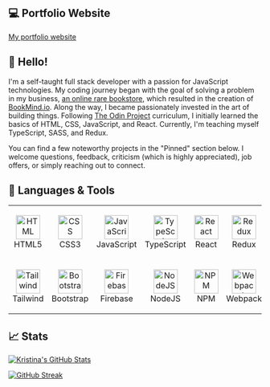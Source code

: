 ## 💻 Portfolio Website

<a href="https://www.kristinasparrow.com">My portfolio website</a>


## 👋 Hello!

I'm a self-taught full stack developer with a passion for JavaScript technologies. My coding journey began with the goal of solving a problem in my business, <a href="https://www.sparrowsbookshop.com" target="_blank">an online rare bookstore</a>, which resulted in the creation of <a href="http://www.bookmind.io">BookMind.io</a>. Along the way, I became passionately invested in the art of building things. Following <a href="https://www.theodinproject.com/" target="_blank">The Odin Project</a> curriculum, I initially learned the basics of HTML, CSS, JavaScript, and React. Currently, I'm teaching myself TypeScript, SASS, and Redux.

You can find a few noteworthy projects in the "Pinned" section below. I welcome questions, feedback, criticism (which is highly appreciated), job offers, or simply reaching out to connect.


## 🔧 Languages & Tools

<table>
  <tr>
    <td align="center" height="108" width="108">
      <img src="https://github.com/get-icon/geticon/blob/master/icons/html-5.svg" title="HTML5" alt="HTML" width="48" height="48"/>
      <br />
      HTML5
    </td>
    <td align="center" height="108" width="108">
      <img src="https://github.com/get-icon/geticon/blob/master/icons/css-3.svg"  title="CSS3" alt="CSS" width="48" height="48"/>
      <br />
      CSS3
    </td>
    <td align="center" height="108" width="108">
      <img src="https://github.com/get-icon/geticon/blob/master/icons/javascript.svg" title="JavaScript" alt="JavaScript" width="48" height="48"/>
      <br />
      JavaScript
    </td>
    <td align="center" height="108" width="108">
      <img src="https://github.com/get-icon/geticon/blob/master/icons/typescript-icon.svg" title="TypeScript" alt="TypeScript" width="48" height="48"/>
      <br />
      TypeScript
    </td>
    <td align="center" height="108" width="108">
      <img src="https://github.com/get-icon/geticon/blob/master/icons/react.svg" title="React" alt="React" width="48" height="48"/>
      <br />
      React
    </td>
    <td align="center" height="108" width="108">
      <img src="https://github.com/get-icon/geticon/blob/master/icons/redux.svg" title="Redux" alt="Redux" width="48" height="48"/>
      <br />
      Redux
    </td>
    <td align="center" height="108" width="108">
      <img src="https://github.com/get-icon/geticon/blob/master/icons/sass.svg" title="SASS" alt="SASS" width="48" height="48"/>
      <br />
      SASS
    </td>
  </tr>
  <tr>
    <td align="center" height="108" width="108">
      <img src="https://github.com/get-icon/geticon/blob/master/icons/tailwindcss-icon.svg" title="Tailwind" alt="Tailwind" width="48" height="48"/>
      <br />
      Tailwind
    </td>
    <td align="center" height="108" width="108">
      <img src="https://github.com/get-icon/geticon/blob/master/icons/bootstrap.svg" title="Bootstrap" alt="Bootstrap" width="48" height="48"/>
      <br />
      Bootstrap
    </td>
    <td align="center" height="108" width="108">
      <img src="https://github.com/get-icon/geticon/blob/master/icons/firebase.svg" title="Firebase" alt="Firebase" width="48" height="48"/>
      <br />
      Firebase
    </td>
    <td align="center" height="108" width="108">
      <img src="https://github.com/get-icon/geticon/blob/master/icons/nodejs-icon.svg" title="NodeJS" alt="NodeJS" width="48" height="48"/>
      <br />
      NodeJS
    </td>
    <td align="center" height="108" width="108">
      <img src="https://github.com/get-icon/geticon/blob/master/icons/npm.svg" title="NPM" alt="NPM" width="48" height="48"/>
      <br />
      NPM
    </td>
    <td align="center" height="108" width="108">
      <img src="https://github.com/get-icon/geticon/blob/master/icons/webpack.svg" title="Webpack" alt="Webpack" width="48" height="48"/>
      <br />
      Webpack
    </td>
    <td align="center" height="108" width="108">
      <img src="https://github.com/get-icon/geticon/blob/master/icons/git-icon.svg" title="Git" alt="Git" width="48" height="48"/>
      <br />
      Git
    </td>
  </tr>
 </table>


## 📈 Stats

[![Kristina's GitHub Stats](https://github-readme-stats.vercel.app/api?username=kristina-sparrow&theme=algolia)](https://github.com/kristina-sparrow/github-readme-stats)

[![GitHub Streak](https://streak-stats.demolab.com?user=kristina-sparrow&theme=algolia&date_format=M%20j%5B%2C%20Y%5D&mode=weekly)](https://git.io/streak-stats)
